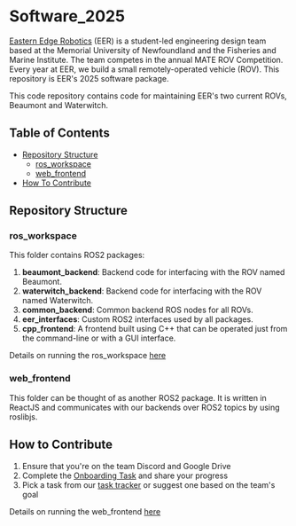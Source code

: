 # Software_2025

[Eastern Edge Robotics](https://www.easternedgerobotics.com/) (EER) is a student-led engineering design team based at the Memorial University of Newfoundland and the Fisheries and Marine Institute. The team competes in the annual MATE ROV Competition. Every year at EER, we build a small remotely-operated vehicle (ROV). This repository is EER's 2025 software package.

This code repository contains code for maintaining EER's two current ROVs, Beaumont and Waterwitch.

## Table of Contents

- [Repository Structure](#repository-structure) 
    - [ros_workspace](#ros_workspace) 
    - [web_frontend](#web_frontend) 
- [How To Contribute](#how_to_contribute) 

## Repository Structure

### ros_workspace
This folder contains ROS2 packages:
1. **beaumont_backend**: Backend code for interfacing with the ROV named Beaumont.
2. **waterwitch_backend**: Backend code for interfacing with the ROV named Waterwitch.
3. **common_backend**: Common backend ROS nodes for all ROVs.
4. **eer_interfaces**: Custom ROS2 interfaces used by all packages.
5. **cpp_frontend**: A frontend built using C++ that can be operated just from the command-line or with a GUI interface.

Details on running the ros_workspace [here](./ros_workspace/)

### web_frontend
This folder can be thought of as another ROS2 package. It is written in ReactJS and communicates with our backends over ROS2 topics by using roslibjs.

## How to Contribute

1. Ensure that you're on the team Discord and Google Drive
2. Complete the [Onboarding Task](https://docs.google.com/document/d/13x00C8hjDYVJlFbLWkDBietP3UNgz9KQ2YJGyHPrInM/edit?usp=drive_link) and share your progress 
3. Pick a task from our [task tracker](https://docs.google.com/spreadsheets/d/1OF3RxeuQIAM3jEYy3F_bVlgd5O9Kzjha2wboch3H_Rw/edit?usp=drive_link) or suggest one based on the team's goal

Details on running the web_frontend [here](./web_frontend/)
